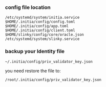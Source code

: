 ### config file location
```
/etc/systemd/system/initia.service
$HOME/.initia/config/config.toml
$HOME/.initia/config/app.toml
$HOME/.initia/config/client.toml
$HOME/slinky/config/core/oracle.json
/etc/systemd/system/slinky.service
```

### backup your Identity file
```
~/.initia/config/priv_validator_key.json
```
you need restore the file to: 
```
/root/.initia/config/priv_validator_key.json
```
